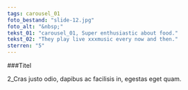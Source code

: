 ```yaml
---
tags: carousel_01
foto_bestand: "slide-12.jpg"
foto_alt: "&nbsp;"
tekst_01: "carousel_01, Super enthusiastic about food."
tekst_02: "They play live xxxmusic every now and then."
sterren: "5"
---
```


###Titel

2_Cras justo odio, dapibus ac facilisis in, egestas eget quam.
